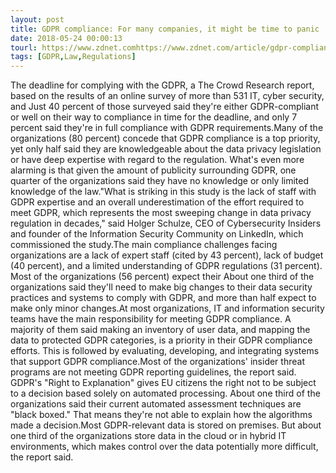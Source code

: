 ```yaml
---
layout: post
title: GDPR compliance: For many companies, it might be time to panic
date: 2018-05-24 00:00:13
tourl: https://www.zdnet.comhttps://www.zdnet.com/article/gdpr-compliance-for-many-companies-it-might-be-time-to-panic/
tags: [GDPR,Law,Regulations]
---
```

The deadline for complying with the GDPR, a The Crowd Research report, based on the results of an online survey of more than 531 IT, cyber security, and Just 40 percent of those surveyed said they're either GDPR-compliant or well on their way to compliance in time for the deadline, and only 7 percent said they're in full compliance with GDPR requirements.Many of the organizations (80 percent) concede that GDPR compliance is a top priority, yet only half said they are knowledgeable about the data privacy legislation or have deep expertise with regard to the regulation. What's even more alarming is that given the amount of publicity surrounding GDPR, one quarter of the organizations said they have no knowledge or only limited knowledge of the law."What is striking in this study is the lack of staff with GDPR expertise and an overall underestimation of the effort required to meet GDPR, which represents the most sweeping change in data privacy regulation in decades," said Holger Schulze, CEO of Cybersecurity Insiders and founder of the Information Security Community on LinkedIn, which commissioned the study.The main compliance challenges facing organizations are a lack of expert staff (cited by 43 percent), lack of budget (40 percent), and a limited understanding of GDPR regulations (31 percent). Most of the organizations (56 percent) expect their About one third of the organizations said they'll need to make big changes to their data security practices and systems to comply with GDPR, and more than half expect to make only minor changes.At most organizations, IT and information security teams have the main responsibility for meeting GDPR compliance. A majority of them said making an inventory of user data, and mapping the data to protected GDPR categories, is a priority in their GDPR compliance efforts. This is followed by evaluating, developing, and integrating systems that support GDPR compliance.Most of the organizations' insider threat programs are not meeting GDPR reporting guidelines, the report said. GDPR's "Right to Explanation" gives EU citizens the right not to be subject to a decision based solely on automated processing. About one third of the organizations said their current automated assessment techniques are "black boxed." That means they're not able to explain how the algorithms made a decision.Most GDPR-relevant data is stored on premises. But about one third of the organizations store data in the cloud or in hybrid IT environments, which makes control over the data potentially more difficult, the report said.
